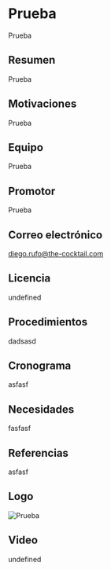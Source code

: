 # Prueba
Prueba

## Resumen

Prueba
## Motivaciones

Prueba
## Equipo

Prueba
## Promotor

Prueba
## Correo electrónico

diego.rufo@the-cocktail.com
## Licencia

undefined
## Procedimientos

dadsasd
## Cronograma

asfasf
## Necesidades

fasfasf
## Referencias

asfasf
## Logo

![Prueba](https://www.startupworld.com/wp-content/uploads/2016/07/Logo_Revolut_Full.png)
## Video

undefined